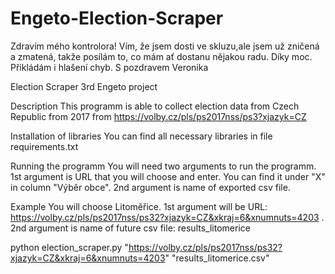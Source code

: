 # Engeto-Election-Scraper

Zdravím mého kontrolora!
Vím, že jsem dosti ve skluzu,ale jsem už zničená a zmatená, takže posílám to, co mám ať dostanu nějakou radu. Díky moc. Přikládám i hlašení chyb.
S pozdravem
Veronika



Election Scraper 3rd Engeto project

Description
This programm is able to collect election data from Czech Republic from 2017 from https://volby.cz/pls/ps2017nss/ps3?xjazyk=CZ

Installation of libraries
You can find all necessary libraries in file requirements.txt

Running the programm
You will need two arguments to run the programm. 
1st argument is URL that you will choose and enter. You can find it under "X" in column "Výběr obce".
2nd argument is name of exported csv file.

Example
You will choose Litoměřice. 
1st argument will be URL: https://volby.cz/pls/ps2017nss/ps32?xjazyk=CZ&xkraj=6&xnumnuts=4203 . 
2nd argument is name of future csv file: results_litomerice

python election_scraper.py "https://volby.cz/pls/ps2017nss/ps32?xjazyk=CZ&xkraj=6&xnumnuts=4203" "results_litomerice.csv"

